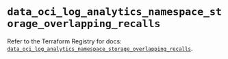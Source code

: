 # `data_oci_log_analytics_namespace_storage_overlapping_recalls`

Refer to the Terraform Registry for docs: [`data_oci_log_analytics_namespace_storage_overlapping_recalls`](https://registry.terraform.io/providers/hashicorp/oci/7.19.0/docs/data-sources/log_analytics_namespace_storage_overlapping_recalls).
